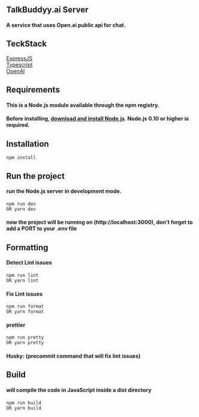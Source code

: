 ## TalkBuddyy.ai Server 
#### A service that uses Open.ai public api for chat.

## TeckStack
[ExpressJS](https://expressjs.com/)<br>
[Typescript](https://www.typescriptlang.org/)<br>
[OpenAI](https://platform.openai.com/)<br>

## Requirements
#### This is a Node.js module available through the npm registry.
#### Before installing, [download and install Node.js](https://nodejs.org/en/download). Node.js 0.10 or higher is required.

## Installation
```
npm install
```

## Run the project
#### run the Node.js server in development mode.
```
npm run dev
OR yarn dev
```
#### now the project will be running on (http://localhost:3000), don't forget to add a PORT to your .env file

## Formatting
#### Detect Lint issues
```
npm run lint
OR yarn lint
```
#### Fix Lint issues
```
npm run format 
OR yarn format
```
#### prettier
```
npm run pretty
OR yarn pretty
```
#### Husky: (precommit command that will fix lint issues)

## Build
#### will compile the code in JavaScript inside a dist directory
```
npm run build
OR yarn build
```
